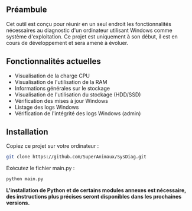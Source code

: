 ## Préambule  
Cet outil est conçu pour réunir en un seul endroit les fonctionnalités nécessaires au diagnostic d'un ordinateur utilisant Windows comme système d'exploitation. Ce projet est uniquement à son début, il est en cours de développement et sera amené à évoluer.  

## Fonctionnalités actuelles  

* Visualisation de la charge CPU  
* Visualisation de l'utilisation de la RAM  
* Informations générales sur le stockage
* Visualisation de l'utilisation du stockage (HDD/SSD)  
* Vérification des mises à jour Windows  
* Listage des logs Windows  
* Vérification de l'intégrité des logs Windows (admin)

## Installation  

Copiez ce projet sur votre ordinateur :  

```bash
git clone https://github.com/SuperAnimaux/SysDiag.git
```

Exécutez le fichier main.py :

```bash
python main.py
```

**L'installation de Python et de certains modules annexes est nécessaire, des instructions plus précises seront disponibles dans les prochaines versions.**
